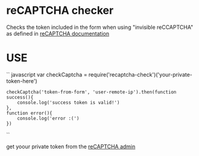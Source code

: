 reCAPTCHA checker
===

Checks the token included in the form when using "invisible reCCAPTCHA" as defined in [reCAPTCHA documentation](https://developers.google.com/recaptcha/)

USE
==

`` javascript
    var checkCaptcha = require('recaptcha-check')('your-private-token-here')

    checkCaptcha('token-from-form', 'user-remote-ip').then(function success(){
        console.log('success token is valid!')
    }, 
    function error(){
        console.log('error :(')
    })
``

get yoour private token from the [reCAPTCHA admin](https://www.google.com/recaptcha/admin)